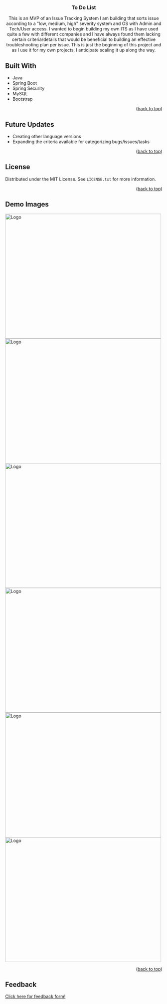 <h3 align="center">To Do List</h3>

  <p align="center">
    This is an MVP of an Issue Tracking System I am building that sorts issue according to a "low, medium, high" severity system and OS with Admin and Tech/User access.
    I wanted to begin building my own ITS as I have used quite a few with different companies and I have always found them lacking certain criteria/details that would be beneficial to building an effective troubleshooting plan per issue. This is just the beginning of this project and as I use it for my own projects, I anticipate scaling it up along the way.
  </p>
</div>

<!-- ABOUT THE PROJECT -->
## Built With

* Java
* Spring Boot
* Spring Security
* MySQL
* Bootstrap

<p align="right">(<a href="#top">back to top</a>)</p>

<!-- USAGE EXAMPLES -->
## Future Updates

* Creating other language versions
* Expanding the criteria available for categorizing bugs/issues/tasks

<p align="right">(<a href="#top">back to top</a>)</p>

<!-- LICENSE -->
## License

Distributed under the MIT License. See `LICENSE.txt` for more information.

<p align="right">(<a href="#top">back to top</a>)</p>

## Demo Images

<img src="images/demo1.png" alt="Logo" width="500" height="400">
<img src="images/demo2.png" alt="Logo" width="500" height="400">
<img src="images/demo3.png" alt="Logo" width="500" height="400">
<img src="images/demo4.png" alt="Logo" width="500" height="400">
<img src="images/demo5.png" alt="Logo" width="500" height="400">
<img src="images/demo6.png" alt="Logo" width="500" height="400">

<p align="right">(<a href="#top">back to top</a>)</p>

## Feedback

<a href="https://forms.gle/SkQKfNAGjvom28eq9">Click here for feedback form!</a>
